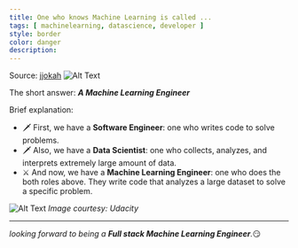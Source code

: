 ```yaml
---
title: One who knows Machine Learning is called ...
tags: [ machinelearning, datascience, developer ]
style: border
color: danger
description: 
---
```


Source: [jjokah](https://dev.to/jjokah/one-who-knows-machine-learning-is-called-3ko8)
![Alt Text](https://dev-to-uploads.s3.amazonaws.com/i/7gp8n56o5nt420i5p38q.png)

The short answer: _**A Machine Learning Engineer**_

Brief explanation:

* 🗡️ First, we have a **Software Engineer**: one who writes code to solve problems.
* 🗡️ Also, we have a **Data Scientist**: one who collects, analyzes, and interprets extremely large amount of data.
* ⚔️ And now, we have a **Machine Learning Engineer**: one who does the both roles above. They write code that analyzes a large dataset to solve a specific problem.

![Alt Text](https://dev-to-uploads.s3.amazonaws.com/i/j8mf2wc75x8hgo0ngvqj.png)
_Image courtesy: Udacity_

---
_looking forward to being a **Full stack Machine Learning Engineer**._😏